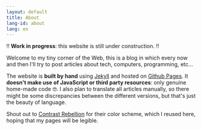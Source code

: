 ```yaml
---
layout: default
title: About
lang-id: about
lang: en
---
```


‼️  **Work in progress**: this website is still under construction. ‼️

Welcome to my tiny corner of the Web, this is a blog in which every now and then
I'll try to post articles about tech, computers, programming, etc...

The website is **built by hand** using [Jekyll](https://jekyllrb.com/) and
hosted on [Github Pages](https://pages.github.com). It **doesn't make use of
JavaScript or third party resources**: only genuine home-made code 🤓. I also
plan to translate all articles manually, so there might be some discrepancies
between the different versions, but that's just the beauty of language.

Shout out to [Contrast Rebellion](https://contrastrebellion.com/) for their
color scheme, which I reused here, hoping that my pages will be legible.
